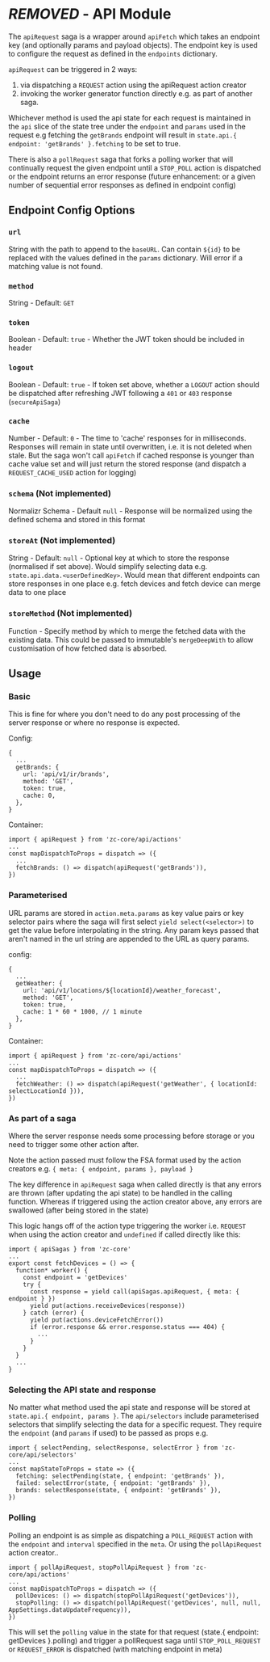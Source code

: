 # ***REMOVED*** - API Module

The `apiRequest` saga is a wrapper around `apiFetch` which takes an endpoint key (and optionally params and payload objects). The endpoint key is used to configure the request as defined in the `endpoints` dictionary.

`apiRequest` can be triggered in 2 ways:
1. via dispatching a `REQUEST` action using the apiRequest action creator
2. invoking the worker generator function directly e.g. as part of another saga.

Whichever method is used the api state for each request is maintained in the `api` slice of the state tree under the `endpoint` and `params` used in the request e.g fetching the `getBrands` endpoint will result in `state.api.{ endpoint: 'getBrands' }.fetching` to be set to true.

There is also a `pollRequest` saga that forks a polling worker that will continually request the given endpoint until a `STOP_POLL` action is dispatched or the endpoint returns an error response (future enhancement: or a given number of sequential error responses as defined in endpoint config)

## Endpoint Config Options

### `url`
String with the path to append to the `baseURL`. Can contain `${id}` to be replaced with the values defined in the `params` dictionary. Will error if a matching value is not found.

### `method`
String - Default: `GET`

### `token`
Boolean - Default: `true` - Whether the JWT token should be included in header

### `logout`
Boolean - Default: `true` - If token set above, whether a `LOGOUT` action should be dispatched after refreshing JWT following a `401` or `403` response (`secureApiSaga`)

### `cache`
Number - Default: `0` - The time to 'cache' responses for in milliseconds. Responses will remain in state until overwritten, i.e. it is not deleted when stale. But the saga won't call `apiFetch` if cached response is younger than cache value set and will just return the stored response (and dispatch a `REQUEST_CACHE_USED` action for logging)

### `schema` (Not implemented)
Normalizr Schema - Default `null` - Response will be normalized using the defined schema and stored in this format

### `storeAt` (Not implemented)
String - Default: `null` - Optional key at which to store the response (normalised if set above). Would simplify selecting data e.g. `state.api.data.<userDefinedKey>`. Would mean that different endpoints can store responses in one place e.g. fetch devices and fetch device can merge data to one place

### `storeMethod` (Not implemented)
Function - Specify method by which to merge the fetched data with the existing data. This could be passed to immutable's `mergeDeepWith` to allow customisation of how fetched data is absorbed.

## Usage

### Basic
This is fine for where you don't need to do any post processing of the server response or where no response is expected.

Config:
```
{
  ...
  getBrands: {
    url: 'api/v1/ir/brands',
    method: 'GET',
    token: true,
    cache: 0,
  },
}
```
Container:
```
import { apiRequest } from 'zc-core/api/actions'
...
const mapDispatchToProps = dispatch => ({
  ...
  fetchBrands: () => dispatch(apiRequest('getBrands')),
})
```

### Parameterised
URL params are stored in `action.meta.params` as key value pairs or key selector pairs where the saga will first select `yield select(<selector>)` to get the value before interpolating in the string. Any param keys passed that aren't named in the url string are appended to the URL as query params.

config:
```
{
  ...
  getWeather: {
    url: 'api/v1/locations/${locationId}/weather_forecast',
    method: 'GET',
    token: true,
    cache: 1 * 60 * 1000, // 1 minute
  },
}
```
Container:
```
import { apiRequest } from 'zc-core/api/actions'
...
const mapDispatchToProps = dispatch => ({
  ...
  fetchWeather: () => dispatch(apiRequest('getWeather', { locationId: selectLocationId })),
})
```

### As part of a saga
Where the server response needs some processing before storage or you need to trigger some other action after.

Note the action passed must follow the FSA format used by the action creators e.g. `{ meta: { endpoint, params }, payload }`

The key difference in `apiRequest` saga when called directly is that any errors are thrown (after updating the api state) to be handled in the calling function. Whereas if triggered using the action creator above, any errors are swallowed (after being stored in the state)

This logic hangs off of the action type triggering the worker i.e. `REQUEST` when using the action creator and `undefined` if called directly like this:

```
import { apiSagas } from 'zc-core'
...
export const fetchDevices = () => {
  function* worker() {
    const endpoint = 'getDevices'
    try {
      const response = yield call(apiSagas.apiRequest, { meta: { endpoint } })
      yield put(actions.receiveDevices(response))
    } catch (error) {
      yield put(actions.deviceFetchError())
      if (error.response && error.response.status === 404) {
        ...
      }
    }
  }
  ...
}
```

### Selecting the API state and response
No matter what method used the api state and response will be stored at `state.api.{ endpoint, params }`. The `api/selectors` include parameterised selectors that simplify selecting the data for a specific request. They require the `endpoint` (and `params` if used) to be passed as props e.g.

```
import { selectPending, selectResponse, selectError } from 'zc-core/api/selectors'
...
const mapStateToProps = state => ({
  fetching: selectPending(state, { endpoint: 'getBrands' }),
  failed: selectError(state, { endpoint: 'getBrands' }),
  brands: selectResponse(state, { endpoint: 'getBrands' }),
})
```
### Polling
Polling an endpoint is as simple as dispatching a `POLL_REQUEST` action with the `endpoint` and `interval` specified in the `meta`. Or using the `pollApiRequest` action creator..
```
import { pollApiRequest, stopPollApiRequest } from 'zc-core/api/actions'
...
const mapDispatchToProps = dispatch => ({
  pollDevices: () => dispatch(stopPollApiRequest('getDevices')),
  stopPolling: () => dispatch(pollApiRequest('getDevices', null, null, AppSettings.dataUpdateFrequency)),
})
```
This will set the `polling` value in the state for that request (state.{ endpoint: getDevices }.polling) and trigger a pollRequest saga until `STOP_POLL_REQUEST` or `REQUEST_ERROR` is dispatched (with matching endpoint in meta)
